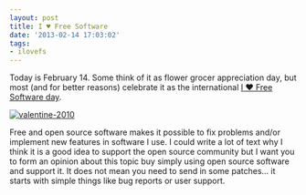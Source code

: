 ```yaml
---
layout: post
title: I ♥ Free Software
date: '2013-02-14 17:03:02'
tags:
- ilovefs
---
```



Today is February 14. Some think of it as flower grocer appreciation day, but most (and for better reasons) celebrate it as the international [I ♥ Free Software day](http://fsfe.org/campaigns/ilovefs/2013/ilovefs.en.html).

[![valentine-2010](/wp-content/uploads/2013/02/valentine-2010.png)](/wp-content/uploads/2013/02/valentine-2010.png)

Free and open source software makes it possible to fix problems and/or implement new features in software I use. I could write a lot of text why I think it is a good idea to support the open source community but I want you to form an opinion about this topic buy simply using open source software and support it. It does not mean you need to send in some patches… it starts with simple things like bug reports or user support.
